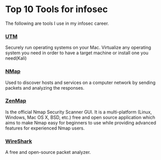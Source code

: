 # Top 10 Tools for infosec

The following are tools I use in my infosec career.

### [UTM](https://mac.getutm.app/)
Securely run operating systems on your Mac. Virtualize any operating system you need in order to have a target machine or install one you need(Kali)

### [NMap](https://nmap.org/)
Used to discover hosts and services on a computer network by sending packets and analyzing the responses.

### [ZenMap](https://nmap.org/zenmap/)
Is the official Nmap Security Scanner GUI. It is a multi-platform (Linux, Windows, Mac OS X, BSD, etc.) free and open source application which aims to make Nmap easy for beginners to use while providing advanced features for experienced Nmap users.

### [WireShark](https://www.wireshark.org/)
A free and open-source packet analyzer.


